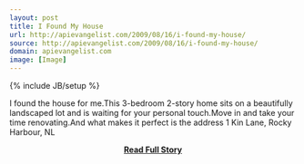 ```yaml
---
layout: post
title: I Found My House
url: http://apievangelist.com/2009/08/16/i-found-my-house/
source: http://apievangelist.com/2009/08/16/i-found-my-house/
domain: apievangelist.com
image: [Image]
---
```

{% include JB/setup %}<p>I found the house for me.This 3-bedroom 2-story home sits on a beautifully landscaped lot and is waiting for your personal touch.Move in and take your time renovating.And what makes it perfect is the address 1 Kin Lane, Rocky Harbour, NL</p>
<center><p><a href="http://apievangelist.com/2009/08/16/i-found-my-house/" style='padding:25px; font-sze:18px; font-weight: bold;'>Read Full Story</a></p></center>
